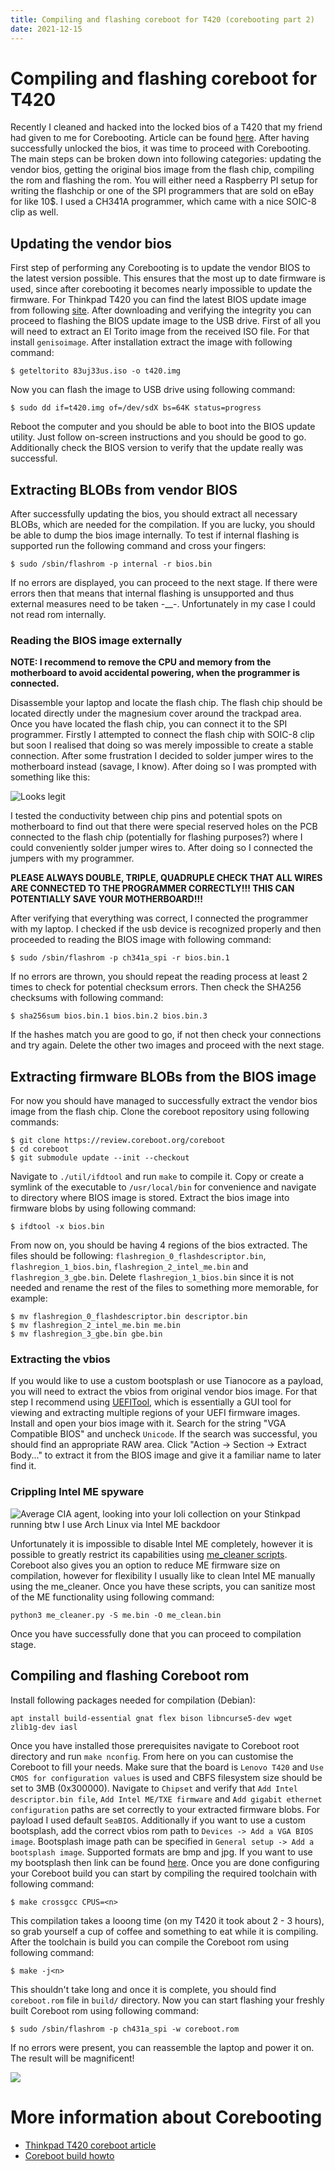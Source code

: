 ```yaml
---
title: Compiling and flashing coreboot for T420 (corebooting part 2)
date: 2021-12-15
---
```


# Compiling and flashing coreboot for T420

Recently I cleaned and hacked into the locked bios of a T420 that my friend had given to me for Corebooting. Article can
be found [here](https://sadblog.xyz/blog/coreboot1.html). After having successfully unlocked the bios, it was time to
proceed with Corebooting. The main steps can be broken down into following categories: updating the vendor bios,
getting the original bios image from the flash chip, compiling the rom and flashing the rom. You will either need a Raspberry
PI setup for writing the flashchip or one of the SPI programmers that are sold on eBay for like 10$. I used a CH341A 
programmer, which came with a nice SOIC-8 clip as well.


## Updating the vendor bios

First step of performing any Corebooting is to update the vendor BIOS to the latest version possible. This ensures that the 
most up to date firmware is used, since after corebooting it becomes nearly impossible to update the firmware. For Thinkpad 
T420 you can find the latest BIOS update image from following [site](https://pcsupport.lenovo.com/us/en/products/laptops-and-netbooks/thinkpad-t-series-laptops/thinkpad-t420/downloads/DS018784).
After downloading and verifying the integrity you can proceed to flashing the BIOS update image to the USB drive. First of
all you will need to extract an El Torito image from the received ISO file. For that install `genisoimage`.
After installation extract the image with following command:

```
$ geteltorito 83uj33us.iso -o t420.img
```

Now you can flash the image to USB drive using following command:

```
$ sudo dd if=t420.img of=/dev/sdX bs=64K status=progress
```

Reboot the computer and you should be able to boot into the BIOS update utility. Just follow on-screen instructions and you
should be good to go. Additionally check the BIOS version to verify that the update really was successful.


## Extracting BLOBs from vendor BIOS

After successfully updating the bios, you should extract all necessary BLOBs, which are needed for the compilation. If you
are lucky, you should be able to dump the bios image internally. To test if internal flashing is supported run the following
command and cross your fingers:

```
$ sudo /sbin/flashrom -p internal -r bios.bin
```

If no errors are displayed, you can proceed to the next stage. If there were errors then that means that internal flashing is
unsupported and thus external measures need to be taken -\_\_-. Unfortunately in my case I could not read rom internally.


### Reading the BIOS image externally

**NOTE: I recommend to remove the CPU and memory from the motherboard to avoid accidental powering, when the programmer is connected.**

Disassemble your laptop and locate the flash chip. The flash chip should be located directly under the magnesium cover 
around the trackpad area. Once you have located the flash chip, you can connect it to the SPI programmer. Firstly 
I attempted to connect the flash chip with SOIC-8 clip but soon I realised that doing so was merely impossible to create a 
stable connection. After some frustration I decided to solder jumper wires to the motherboard instead (savage, I know).
After doing so I was prompted with something like this:

![Looks legit](/res/coreboot/SPI.png)

I tested the conductivity between chip pins and potential spots on motherboard to find out that there were special reserved
holes on the PCB connected to the flash chip (potentially for flashing purposes?) where I could conveniently solder jumper wires 
to. After doing so I connected the jumpers with my programmer.

**PLEASE ALWAYS DOUBLE, TRIPLE, QUADRUPLE CHECK THAT ALL WIRES ARE CONNECTED TO THE PROGRAMMER CORRECTLY!!! THIS CAN POTENTIALLY 
SAVE YOUR MOTHERBOARD!!!** 

After verifying that everything was correct, I connected the programmer with my laptop. I checked if the usb device is 
recognized properly and then proceeded to reading the BIOS image with following command:

```
$ sudo /sbin/flashrom -p ch341a_spi -r bios.bin.1
```

If no errors are thrown, you should repeat the reading process at least 2 times to check for potential checksum errors.
Then check the SHA256 checksums with following command:

```
$ sha256sum bios.bin.1 bios.bin.2 bios.bin.3
```

If the hashes match you are good to go, if not then check your connections and try again. Delete the other two images
and proceed with the next stage.


## Extracting firmware BLOBs from the BIOS image

For now you should have managed to successfully extract the vendor bios image from the flash chip. Clone the coreboot 
repository using following commands:

```
$ git clone https://review.coreboot.org/coreboot
$ cd coreboot
$ git submodule update --init --checkout
```

Navigate to `./util/ifdtool` and run `make` to compile it. Copy or create a symlink of the executable to `/usr/local/bin` 
for convenience and navigate to directory where BIOS image is stored. Extract the bios image into firmware blobs by using 
following command:

```
$ ifdtool -x bios.bin
```

From now on, you should be having 4 regions of the bios extracted. The files should be following: 
`flashregion_0_flashdescriptor.bin`, `flashregion_1_bios.bin`, `flashregion_2_intel_me.bin` and `flashregion_3_gbe.bin`.
Delete `flashregion_1_bios.bin` since it is not needed and rename the rest of the files to something more memorable, for example:

```
$ mv flashregion_0_flashdescriptor.bin descriptor.bin
$ mv flashregion_2_intel_me.bin me.bin
$ mv flashregion_3_gbe.bin gbe.bin
```


### Extracting the vbios

If you would like to use a custom bootsplash or use Tianocore as a payload, you will need to extract the vbios from original vendor 
bios image. For that step I recommend using [UEFITool](https://github.com/LongSoft/UEFITool), which is essentially a GUI tool for 
viewing and extracting multiple regions of your UEFI firmware images. Install and open your bios image with it. Search for the string
"VGA Compatible BIOS" and uncheck `Unicode`. If the search was successful, you should find an appropriate RAW area. Click 
"Action -> Section -> Extract Body..." to extract it from the BIOS image and give it a familiar name to later find it.


### Crippling Intel ME spyware

![Average CIA agent, looking into your loli collection on your Stinkpad running btw I use Arch Linux via Intel ME backdoor](/res/coreboot/Glow.png)

Unfortunately it is impossible to disable Intel ME completely, however it is possible to greatly restrict its capabilities using 
[me_cleaner scripts](https://github.com/corna/me_cleaner). Coreboot also gives you an option to reduce ME firmware size on compilation,
however for flexibility I usually like to clean Intel ME manually using the me_cleaner. Once you have these scripts, you can sanitize 
most of the ME functionality using following command:

```
python3 me_cleaner.py -S me.bin -O me_clean.bin
```

Once you have successfully done that you can proceed to compilation stage.


## Compiling and flashing Coreboot rom

Install following packages needed for compilation (Debian): 
```
apt install build-essential gnat flex bison libncurse5-dev wget zlib1g-dev iasl
```


Once you have installed those prerequisites navigate to Coreboot root directory and run `make nconfig`. From here on you can customise the Coreboot
to fill your needs. Make sure that the board is `Lenovo T420` and `Use CMOS for configuration values` is used and CBFS filesystem size should be set to 3MB 
(0x300000). Navigate to `Chipset` and verify that `Add Intel descriptor.bin file`, `Add Intel ME/TXE firmware` and `Add gigabit ethernet configuration` paths
are set correctly to your extracted firmware blobs. For payload I used default `SeaBIOS`. Additionally if you want to use a custom bootsplash, add the correct 
vbios rom path to `Devices -> Add a VGA BIOS image`. Bootsplash image path can be specified in `General setup -> Add a bootsplash image`. Supported formats
are bmp and jpg. If you want to use my bootsplash then link can be found [here](/res/coreboot/Bootsplash.jpg). Once you are done configuring your Coreboot build
you can start by compiling the required toolchain with following command:

```
$ make crossgcc CPUS=<n>
```

This compilation takes a looong time (on my T420 it took about 2 - 3 hours), so grab yourself a cup of coffee and something to eat while it is compiling. After 
the toolchain is build you can compile the Coreboot rom using following command:

```
$ make -j<n>
```

This shouldn't take long and once it is complete, you should find `coreboot.rom` file in `build/` directory. Now you can start flashing your freshly built 
Coreboot rom using following command:

```
$ sudo /sbin/flashrom -p ch431a_spi -w coreboot.rom
```

If no errors were present, you can reassemble the laptop and power it on. The result will be magnificent!

![](/res/coreboot/WorkingBootsplash.png)


# More information about Corebooting
* [Thinkpad T420 coreboot article](https://www.coreboot.org/Board:lenovo/t420)
* [Coreboot build howto](https://www.coreboot.org/Build_HOWTO)
